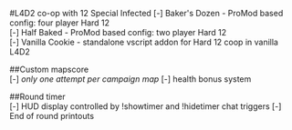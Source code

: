 #L4D2 co-op with 12 Special Infected
	[-] Baker's Dozen - ProMod based config: four player Hard 12  
	[-] Half Baked    - ProMod based config: two player Hard 12  
	[-] Vanilla Cookie - standalone vscript addon for Hard 12 coop in vanilla L4D2  

##Custom mapscore  
	[-] *only one attempt per campaign map*
	[-] health bonus system

##Round timer  
	[-] HUD display controlled by !showtimer and !hidetimer chat triggers 
	[-] End of round printouts



